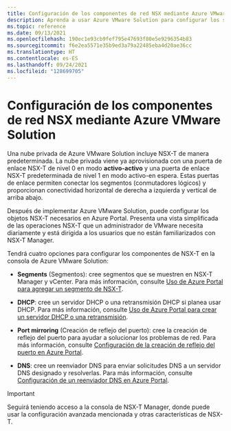 ```yaml
---
title: Configuración de los componentes de red NSX mediante Azure VMware Solution
description: Aprenda a usar Azure VMware Solution para configurar los segmentos de red NSX-T.
ms.topic: reference
ms.date: 09/13/2021
ms.openlocfilehash: 190ec1e93cb9fef795e47693f80e5e9296354b83
ms.sourcegitcommit: f6e2ea5571e35b9ed3a79a22485eba4d20ae36cc
ms.translationtype: HT
ms.contentlocale: es-ES
ms.lasthandoff: 09/24/2021
ms.locfileid: "128699705"
---
```

# <a name="configure-nsx-network-components-using-azure-vmware-solution"></a>Configuración de los componentes de red NSX mediante Azure VMware Solution

Una nube privada de Azure VMware Solution incluye NSX-T de manera predeterminada. La nube privada viene ya aprovisionada con una puerta de enlace NSX-T de nivel 0 en modo **activo-activo** y una puerta de enlace NSX-T predeterminada de nivel 1 en modo activo-en espera.  Estas puertas de enlace permiten conectar los segmentos (conmutadores lógicos) y proporcionan conectividad horizontal de derecha a izquierda y vertical de arriba abajo. 

Después de implementar Azure VMware Solution, puede configurar los objetos NSX-T necesarios en Azure Portal.  Presenta una vista simplificada de las operaciones NSX-T que un administrador de VMware necesita diariamente y está dirigida a los usuarios que no están familiarizados con NSX-T Manager.  

Tendrá cuatro opciones para configurar los componentes de NSX-T en la consola de Azure VMware Solution:

- **Segments** (Segmentos): cree segmentos que se muestren en NSX-T Manager y vCenter. Para más información, consulte [Uso de Azure Portal para agregar un segmento de NSX-T](tutorial-nsx-t-network-segment.md#use-azure-portal-to-add-an-nsx-t-segment).

- **DHCP**: cree un servidor DHCP o una retransmisión DHCP si planea usar DHCP.  Para más información, consulte [Uso de Azure Portal para crear un servidor DHCP o una retransmisión](configure-dhcp-azure-vmware-solution.md#use-the-azure-portal-to-create-a-dhcp-server-or-relay).

- **Port mirroring** (Creación de reflejo del puerto): cree la creación de reflejo del puerto para ayudar a solucionar los problemas de red. Para más información, consulte [Configuración de la creación de reflejo del puerto en Azure Portal](configure-port-mirroring-azure-vmware-solution.md).

- **DNS**: cree un reenviador DNS para enviar solicitudes DNS a un servidor DNS designado y resolverlas.  Para más información, consulte [Configuración de un reenviador DNS en Azure Portal](configure-dns-azure-vmware-solution.md).

>[!IMPORTANT]
>Seguirá teniendo acceso a la consola de NSX-T Manager, donde puede usar la configuración avanzada mencionada y otras características de NSX-T. 

